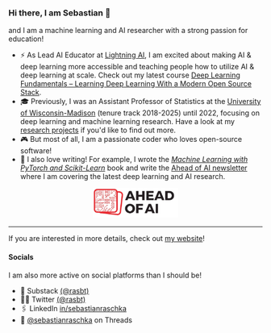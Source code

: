 ### Hi there, I am Sebastian 👋

and I am a machine learning and AI researcher with a strong passion for education!

- ⚡️ As Lead AI Educator at [Lightning AI](https://lightning.ai), I am excited about making AI & deep learning more accessible and teaching people how to utilize AI & deep learning at scale. Check out my latest course [Deep Learning Fundamentals – Learning Deep Learning With a Modern Open Source Stack](https://lightning.ai/pages/courses/deep-learning-fundamentals/).
- 🎓 Previously, I was an Assistant Professor of Statistics at the [University of Wisconsin-Madison](https://www.wisc.edu) (tenure track 2018-2025) until 2022, focusing on deep learning and machine learning research. Have a look at my [research projects](https://sebastianraschka.com/publications/) if you'd like to find out more.
- 🎮 But most of all, I am a passionate coder who loves open-source software! 
- 📖 I also love writing! For example, I wrote the *[Machine Learning with PyTorch and Scikit-Learn](https://www.amazon.com/Machine-Learning-PyTorch-Scikit-Learn-scikit-learn-ebook-dp-B09NW48MR1/dp/B09NW48MR1/)* book and write the [Ahead of AI newsletter](https://magazine.sebastianraschka.com) where I am covering the latest deep learning and AI research.

<div align="center">
<a href="https://magazine.sebastianraschka.com"> <img src="figures/ahead-of-ai-logo.jpg" alt="Ahead of AI Logo" height="60px"></a></div>


---

If you are interested in more details, check out [my website](https://sebastianraschka.com)!  

#### Socials

I am also more active on social platforms than I should be!

- 📝 Substack [(@rasbt)](https://substack.com/@rasbt)
- 👨‍💻 Twitter [(@rasbt)](https://twitter.com/rasbt)
- 🖇️ LinkedIn [in/sebastianraschka](https://www.linkedin.com/in/sebastianraschka/)
- 🧵 [@sebastianraschka](https://www.threads.net/@sebastianraschka) on Threads






